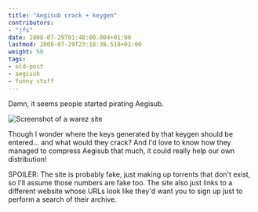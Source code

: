 ```yaml
---
title: "Aegisub crack + keygen"
contributors:
- "jfs"
date: 2008-07-29T01:48:00.004+01:00
lastmod: 2008-07-29T23:18:38.518+01:00
weight: 50
tags:
- old-post
- aegisub
- funny stuff
---
```

Damn, it seems people started pirating Aegisub.

![Screenshot of a warez site](http://www.animereactor.dk/aegisub/blogimg/aegisub-crack-keygen.png)

Though I wonder where the keys generated by that keygen should be entered... and what would they crack? And I'd love to know how they managed to compress Aegisub that much, it could really help our own distribution!

SPOILER: The site is probably fake, just making up torrents that don't exist, so I'll assume those numbers are fake too. The site also just links to a different website whose URLs look like they'd want you to sign up just to perform a search of their archive.
